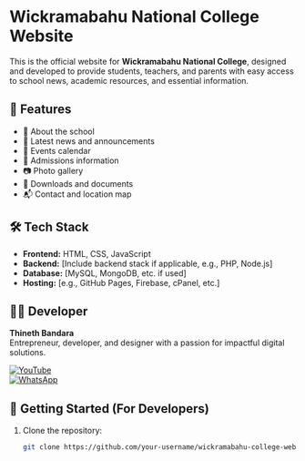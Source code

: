# Wickramabahu National College Website

This is the official website for **Wickramabahu National College**, designed and developed to provide students, teachers, and parents with easy access to school news, academic resources, and essential information.

## 📌 Features

- 🏫 About the school  
- 📰 Latest news and announcements  
- 📅 Events calendar  
- 📝 Admissions information  
- 📷 Photo gallery  
- 📂 Downloads and documents  
- 📬 Contact and location map  

## 🛠️ Tech Stack

- **Frontend:** HTML, CSS, JavaScript  
- **Backend:** [Include backend stack if applicable, e.g., PHP, Node.js]  
- **Database:** [MySQL, MongoDB, etc. if used]  
- **Hosting:** [e.g., GitHub Pages, Firebase, cPanel, etc.]  

## 👨‍💻 Developer

**Thineth Bandara**  
Entrepreneur, developer, and designer with a passion for impactful digital solutions.  

[![YouTube](https://img.shields.io/badge/YouTube-%40thinethmudiyanse-red?logo=youtube&style=for-the-badge)](https://www.youtube.com/@thinethmudiyanse)  
[![WhatsApp](https://img.shields.io/badge/Chat%20on-WhatsApp-25D366?logo=whatsapp&style=for-the-badge)](https://wa.link/spx1it)

## 🚀 Getting Started (For Developers)

1. Clone the repository:
   ```bash
   git clone https://github.com/your-username/wickramabahu-college-website.git
